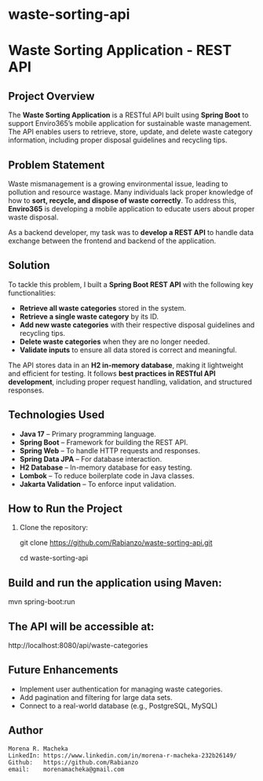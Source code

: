 # waste-sorting-api
# Waste Sorting Application - REST API

## **Project Overview**
The **Waste Sorting Application** is a RESTful API built using **Spring Boot** to support Enviro365’s mobile application for sustainable waste management. The API enables users to retrieve, store, update, and delete waste category information, including proper disposal guidelines and recycling tips.

## **Problem Statement**
Waste mismanagement is a growing environmental issue, leading to pollution and resource wastage. Many individuals lack proper knowledge of how to **sort, recycle, and dispose of waste correctly**. To address this, **Enviro365** is developing a mobile application to educate users about proper waste disposal.  

As a backend developer, my task was to **develop a REST API** to handle data exchange between the frontend and backend of the application.

## **Solution**
To tackle this problem, I built a **Spring Boot REST API** with the following key functionalities:
- **Retrieve all waste categories** stored in the system.
- **Retrieve a single waste category** by its ID.
- **Add new waste categories** with their respective disposal guidelines and recycling tips.
- **Delete waste categories** when they are no longer needed.
- **Validate inputs** to ensure all data stored is correct and meaningful.

The API stores data in an **H2 in-memory database**, making it lightweight and efficient for testing. It follows **best practices in RESTful API development**, including proper request handling, validation, and structured responses.

## **Technologies Used**
- **Java 17** – Primary programming language.
- **Spring Boot** – Framework for building the REST API.
- **Spring Web** – To handle HTTP requests and responses.
- **Spring Data JPA** – For database interaction.
- **H2 Database** – In-memory database for easy testing.
- **Lombok** – To reduce boilerplate code in Java classes.
- **Jakarta Validation** – To enforce input validation.

## **How to Run the Project**
1. Clone the repository:
   
   git clone https://github.com/Rabianzo/waste-sorting-api.git
   
   cd waste-sorting-api

## **Build and run the application using Maven:**
   mvn spring-boot:run

## **The API will be accessible at:**
   http://localhost:8080/api/waste-categories

## **Future Enhancements**
  - Implement user authentication for managing waste categories.
  - Add pagination and filtering for large data sets.
  - Connect to a real-world database (e.g., PostgreSQL, MySQL)

## **Author**
    Morena R. Macheka
    LinkedIn: https://www.linkedin.com/in/morena-r-macheka-232b26149/
    Github:   https://github.com/Rabianzo
    email:    morenamacheka@gmail.com
